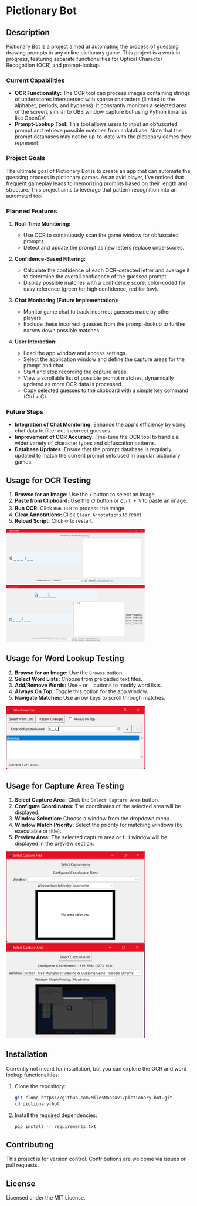 # Pictionary Bot

## Description
Pictionary Bot is a project aimed at automating the process of guessing drawing prompts in any online pictionary game. This project is a work in progress, featuring separate functionalities for Optical Character Recognition (OCR) and prompt-lookup.

### Current Capabilities
- **OCR Functionality:** The OCR tool can process images containing strings of underscores interspersed with sparse characters (limited to the alphabet, periods, and hyphens). It constantly monitors a selected area of the screen, similar to OBS window capture but using Python libraries like OpenCV.
- **Prompt-Lookup Tool:** This tool allows users to input an obfuscated prompt and retrieve possible matches from a database. Note that the prompt databases may not be up-to-date with the pictionary games they represent.

### Project Goals
The ultimate goal of Pictionary Bot is to create an app that can automate the guessing process in pictionary games. As an avid player, I've noticed that frequent gameplay leads to memorizing prompts based on their length and structure. This project aims to leverage that pattern recognition into an automated tool.

### Planned Features
1. **Real-Time Monitoring:**
   - Use OCR to continuously scan the game window for obfuscated prompts.
   - Detect and update the prompt as new letters replace underscores.

2. **Confidence-Based Filtering:**
   - Calculate the confidence of each OCR-detected letter and average it to determine the overall confidence of the guessed prompt.
   - Display possible matches with a confidence score, color-coded for easy reference (green for high confidence, red for low).

3. **Chat Monitoring (Future Implementation):**
   - Monitor game chat to track incorrect guesses made by other players.
   - Exclude these incorrect guesses from the prompt-lookup to further narrow down possible matches.

4. **User Interaction:**
   - Load the app window and access settings.
   - Select the application window and define the capture areas for the prompt and chat.
   - Start and stop recording the capture areas.
   - View a scrollable list of possible prompt matches, dynamically updated as more OCR data is processed.
   - Copy selected guesses to the clipboard with a simple key command (Ctrl + C).

### Future Steps
- **Integration of Chat Monitoring:** Enhance the app's efficiency by using chat data to filter out incorrect guesses.
- **Improvement of OCR Accuracy:** Fine-tune the OCR tool to handle a wider variety of character types and obfuscation patterns.
- **Database Updates:** Ensure that the prompt database is regularly updated to match the current prompt sets used in popular pictionary games.

## Usage for OCR Testing
1. **Browse for an Image:** Use the `↑` button to select an image.
2. **Paste from Clipboard:** Use the `📋` button or `Ctrl + V` to paste an image.
3. **Run OCR:** Click `Run OCR` to process the image.
4. **Clear Annotations:** Click `Clear Annotations` to reset.
5. **Reload Script:** Click `⟳` to restart.

<img src="./assets/ocr_testing_before.png" width="75%">
<img src="./assets/ocr_testing_after.png" width="75%">

## Usage for Word Lookup Testing
1. **Browse for an Image:** Use the `Browse` button.
2. **Select Word Lists:** Choose from preloaded text files.
3. **Add/Remove Words:** Use `+` or `-` buttons to modify word lists.
4. **Always On Top:** Toggle this option for the app window.
5. **Navigate Matches:** Use arrow keys to scroll through matches.

<img src="./assets/word_lookup_testing.png" width="75%">

## Usage for Capture Area Testing
1. **Select Capture Area:** Click the `Select Capture Area` button.
2. **Configure Coordinates:** The coordinates of the selected area will be displayed.
3. **Window Selection:** Choose a window from the dropdown menu.
4. **Window Match Priority:** Select the priority for matching windows (by executable or title).
5. **Preview Area:** The selected capture area or full window will be displayed in the preview section.

<img src="./assets/capture_area_before.png" width="75%">
<img src="./assets/capture_area_after.png" width="75%">

## Installation
Currently not meant for installation, but you can explore the OCR and word lookup functionalities:
1. Clone the repository:
   ```bash
   git clone https://github.com/MilesMoosavi/pictionary-bot.git
   cd pictionary-bot
   ```
2. Install the required dependencies:
   ```bash
   pip install -r requirements.txt
   ```

## Contributing
This project is for version control. Contributions are welcome via issues or pull requests.
 
## License
Licensed under the MIT License.
